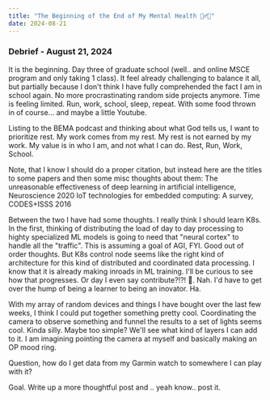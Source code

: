 ```yaml
---
title: "The Beginning of the End of My Mental Health 🤦‍♂️🧐"
date: 2024-08-21
---
```


### Debrief - August 21, 2024

It is the beginning. Day three of graduate school (well.. and online MSCE program and only taking 1 class). It feel already challenging to balance it all, but partially because I don't think I have fully comprehended the fact I am in school again. No more procrastinating random side projects anymore. Time is feeling limited. Run, work, school, sleep, repeat. With some food thrown in of course... and maybe a little Youtube. 

Listing to the BEMA podcast and thinking about what God tells us, I want to prioritize rest. My work comes from my rest. My rest is not earned by my work. My value is in who I am, and not what I can do. Rest, Run, Work, School. 

Note, that I know I should do a proper citation, but instead here are the titles to some papers and then some misc thoughts about them:
The unreasonable effectiveness of deep learning in artificial intelligence, Neuroscience 2020
IoT technologies for embedded computing: A survey, CODES+ISSS 2016

Between the two I have had some thoughts. I really think I should learn K8s. In the first, thinking of distributing the load of day to day processing to highty specialized ML models is going to need that "neural cortex" to handle all the "traffic". This is assuming a goal of AGI, FYI. Good out of order thoughts. But K8s control node seems like the right kind of architecture for this kind of distributed and coordinated data processing. I know that it is already making inroads in ML training. I'll be curious to see how that progresses. Or day I even say contribute?!?! 🤯. Nah. I'd have to get over the hump of being a learner to being an inovator. Ha.

With my array of random devices and things I have bought over the last few weeks, I think I could put together something pretty cool. Coordinating the camera to observe something and funnel the results to a set of lights seems cool. Kinda silly. Maybe too simple? We'll see what kind of layers I can add to it. I am imagining pointing the camera at myself and basically making an OP mood ring. 

Question, how do I get data from my Garmin watch to somewhere I can play with it? 

Goal. Write up a more thoughtful post and .. yeah know.. post it. 